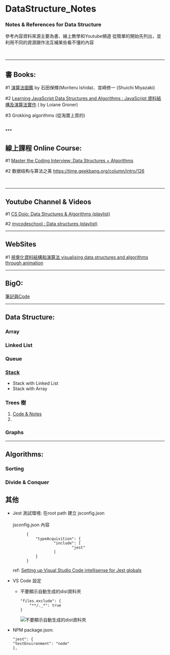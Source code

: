 # DataStructure_Notes

### Notes & References for Data Structure

參考內容資料來源主要為書、線上教學和Youtube頻道
從簡單的開始先列出，並利用不同的資源跟作法互補某些看不懂的內容
 

<br> 

***

## 書 Books:

#1  [演算法圖鑑](https://www.books.com.tw/products/0010771263)
		by 石田保輝(Moriteru Ishida)、宮崎修一 (Shuichi Miyazaki)

#2  [Learning JavaScript Data Structures and Algorithms : JavaScript 資料結構及演算法實作](https://www.tenlong.com.tw/products/9789864343522)
		( by Loiane Groner)
		
#3  Grokking algorithms (從淘寶上買的)


<br>
***

## 線上課程 Online Course:

#1	[Master the Coding Interview: Data Structures + Algorithms](
		https://www.udemy.com/course/master-the-coding-interview-data-structures-algorithms/)

#2	数据结构与算法之美
		https://time.geekbang.org/column/intro/126

<br>

***
## Youtube Channel & Videos 

#1	[CS Dojo: Data Structures & Algorithms (playlist)](https://goo.gl/wy3CWF)

#2	[mycodeschool : Data structures (playlist)](https://www.youtube.com/watch?v=92S4zgXN17o&list=PL2_aWCzGMAwI3W_JlcBbtYTwiQSsOTa6P)


***
## WebSites 

#1	[視覺化資料結構和演算法	visualising data structures and algorithms through animation](https://visualgo.net/en)


***
## BigO:
[筆記與Code](https://github.com/avgsteve/DataStructure_Algorithm_Notes/tree/main/00.Intro%20%26%20Concept/BigO)

***
## Data Structure:

### Array


### Linked List


### Queue

### [Stack](https://github.com/avgsteve/DataStructure_Notes/tree/master/JavaScript/04Stack)

- Stack with Linked List
- Stack with Array
### Trees 樹
  1. [Code & Notes](https://github.com/avgsteve/DataStructure_Notes/tree/master/JavaScript/06Tree)
  2. 

### Graphs


*** 
## Algorithms:

### Sorting

### Divide & Conquer


## 其他
- Jest 測試環境: 在root path 建立 jsconfig.json <br>   
  jsconfig.json 內容
  ```
		{
			"typeAcquisition": {
					"include": [
							"jest"
					]
			}
		}
	```
	ref: [Setting up Visual Studio Code intellisense for Jest globals](https://humanwhocodes.com/snippets/2019/05/jest-globals-intellisense-visual-studio-code/)
  

- VS Code 設定
  - 不要顯示自動生成的dist資料夾
	``` 
	"files.exclude": {
		"**/._*": true
	}
	```
	![不要顯示自動生成的dist資料夾](https://github.com/avgsteve/DataStructure_Algorithm_Notes/blob/main/90.ScreenShot/vsCode_dontShowDistFolderjpg.jpg?raw=true)



- NPM package.json:
	```
  "jest": {
    "testEnvironment": "node"
  },
	```